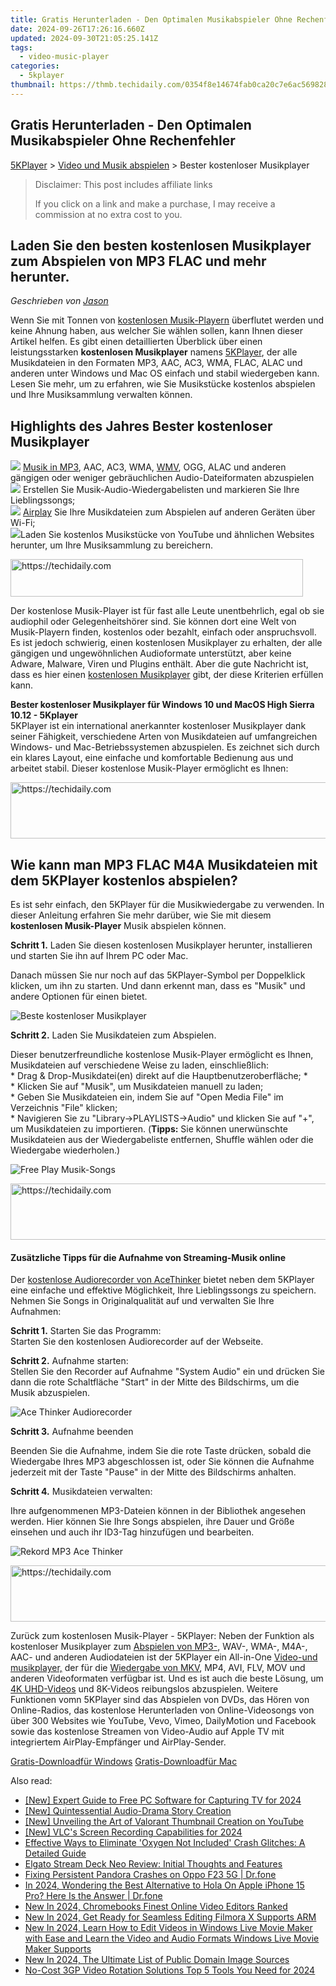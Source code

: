 ```yaml
---
title: Gratis Herunterladen - Den Optimalen Musikabspieler Ohne Rechenfehler
date: 2024-09-26T17:26:16.660Z
updated: 2024-09-30T21:05:25.141Z
tags:
  - video-music-player
categories:
  - 5kplayer
thumbnail: https://thmb.techidaily.com/0354f8e14674fab0ca20c7e6ac5698288d836a49349ce493fef240aa54251dca.jpg
---
```


## Gratis Herunterladen - Den Optimalen Musikabspieler Ohne Rechenfehler

[5KPlayer](https://tools.techidaily.com/5kplayer/products/) \> [Video und Musik abspielen](https://tools.techidaily.com/5kplayer/video-music-player/) \> Bester kostenloser Musikplayer 

>  Disclaimer: This post includes affiliate links
>
>  If you click on a link and make a purchase, I may receive a commission at no extra cost to you.
>

## Laden Sie den besten kostenlosen Musikplayer zum Abspielen von MP3 FLAC und mehr herunter.

 _Geschrieben von [Jason](https://www.quora.com/profile/Jason-Copper-1)_

Wenn Sie mit Tonnen von [kostenlosen Musik-Playern](https://tools.techidaily.com/5kplayer/video-music-player/) überflutet werden und keine Ahnung haben, aus welcher Sie wählen sollen, kann Ihnen dieser Artikel helfen. Es gibt einen detaillierten Überblick über einen leistungsstarken **kostenlosen Musikplayer**  namens [5KPlayer](https://tools.techidaily.com/5kplayer/products/), der alle Musikdateien in den Formaten MP3, AAC, AC3, WMA, FLAC, ALAC und anderen unter Windows und Mac OS einfach und stabil wiedergeben kann. Lesen Sie mehr, um zu erfahren, wie Sie Musikstücke kostenlos abspielen und Ihre Musiksammlung verwalten können. 

## Highlights des Jahres Bester kostenloser Musikplayer

![](https://www.5kplayer.com/video-music-player-de/../video-music-player/img/check-mp-0224.png) [Musik in MP3](https://tools.techidaily.com/5kplayer/video-music-player/), AAC, AC3, WMA, [WMV](https://tools.techidaily.com/5kplayer/video-music-player/), OGG, ALAC und anderen gängigen oder weniger gebräuchlichen Audio-Dateiformaten abzuspielen  
![](https://www.5kplayer.com/video-music-player-de/../video-music-player/img/check-mp-0224.png) Erstellen Sie Musik-Audio-Wiedergabelisten und markieren Sie Ihre Lieblingssongs;  
![](https://www.5kplayer.com/video-music-player-de/../video-music-player/img/check-mp-0224.png) [Airplay](https://tools.techidaily.com/5kplayer/airplay/) Sie Ihre Musikdateien zum Abspielen auf anderen Geräten über Wi-Fi;   
![](https://www.5kplayer.com/video-music-player-de/../video-music-player/img/check-mp-0224.png)Laden Sie kostenlos Musikstücke von YouTube und ähnlichen Websites herunter, um Ihre Musiksammlung zu bereichern. 

<!-- affiliate ads begin -->
<a href="https://bluettius.sjv.io/c/5597632/2139122/17108" target="_top" id="2139122">
  <img src="//a.impactradius-go.com/display-ad/17108-2139122" border="0" alt="https://techidaily.com" width="468" height="60"/>
</a>
<img height="0" width="0" src="https://bluettius.sjv.io/i/5597632/2139122/17108" style="position:absolute;visibility:hidden;" border="0" />
<!-- affiliate ads end -->

Der kostenlose Musik-Player ist für fast alle Leute unentbehrlich, egal ob sie audiophil oder Gelegenheitshörer sind. Sie können dort eine Welt von Musik-Playern finden, kostenlos oder bezahlt, einfach oder anspruchsvoll. Es ist jedoch schwierig, einen kostenlosen Musikplayer zu erhalten, der alle gängigen und ungewöhnlichen Audioformate unterstützt, aber keine Adware, Malware, Viren und Plugins enthält. Aber die gute Nachricht ist, dass es hier einen [kostenlosen Musikplayer](https://tools.techidaily.com/5kplayer/products/) gibt, der diese Kriterien erfüllen kann. 

**Bester kostenloser Musikplayer für Windows 10 und MacOS High Sierra 10.12 - 5Kplayer**  
 5KPlayer ist ein international anerkannter kostenloser Musikplayer dank seiner Fähigkeit, verschiedene Arten von Musikdateien auf umfangreichen Windows- und Mac-Betriebssystemen abzuspielen. Es zeichnet sich durch ein klares Layout, eine einfache und komfortable Bedienung aus und arbeitet stabil. Dieser kostenlose Musik-Player ermöglicht es Ihnen: 

<!-- affiliate ads begin -->
<a href="https://aligracehair.sjv.io/c/5597632/2006919/19272" target="_top" id="2006919">
  <img src="//a.impactradius-go.com/display-ad/19272-2006919" border="0" alt="https://techidaily.com" width="728" height="90"/>
</a>
<img height="0" width="0" src="https://aligracehair.sjv.io/i/5597632/2006919/19272" style="position:absolute;visibility:hidden;" border="0" />
<!-- affiliate ads end -->

## Wie kann man MP3 FLAC M4A Musikdateien mit dem 5KPlayer kostenlos abspielen?

Es ist sehr einfach, den 5KPlayer für die Musikwiedergabe zu verwenden. In dieser Anleitung erfahren Sie mehr darüber, wie Sie mit diesem **kostenlosen Musik-Player** Musik abspielen können.

**Schritt 1.** Laden Sie diesen kostenlosen Musikplayer herunter, installieren und starten Sie ihn auf Ihrem PC oder Mac. 

Danach müssen Sie nur noch auf das 5KPlayer-Symbol per Doppelklick klicken, um ihn zu starten. Und dann erkennt man, dass es "Musik" und andere Optionen für einen bietet. 

![Beste kostenloser Musikplayer](https://www.5kplayer.com/video-music-player-de/../video-music-player/img/free-music-player.jpg) 

**Schritt 2.** Laden Sie Musikdateien zum Abspielen. 

Dieser benutzerfreundliche kostenlose Musik-Player ermöglicht es Ihnen, Musikdateien auf verschiedene Weise zu laden, einschließlich:   
 \* Drag & Drop-Musikdatei(en) direkt auf die Hauptbenutzeroberfläche; \*   
 \* Klicken Sie auf "Musik", um Musikdateien manuell zu laden;   
 \* Geben Sie Musikdateien ein, indem Sie auf "Open Media File" im Verzeichnis "File" klicken;  
 \* Navigieren Sie zu "Library->PLAYLISTS->Audio" und klicken Sie auf "+", um Musikdateien zu importieren. (**Tipps:** Sie können unerwünschte Musikdateien aus der Wiedergabeliste entfernen, Shuffle wählen oder die Wiedergabe wiederholen.)

![Free Play Musik-Songs](https://www.5kplayer.com/video-music-player-de/../video-music-player/img/flac-music-player.jpg) 

<!-- affiliate ads begin -->
<a href="https://appsumo.8odi.net/c/5597632/2112007/7443" target="_top" id="2112007">
  <img src="//a.impactradius-go.com/display-ad/7443-2112007" border="0" alt="https://techidaily.com" width="728" height="90"/>
</a>
<img height="0" width="0" src="https://appsumo.8odi.net/i/5597632/2112007/7443" style="position:absolute;visibility:hidden;" border="0" />
<!-- affiliate ads end -->

#### **Zusätzliche Tipps für die Aufnahme von Streaming-Musik online**

Der [kostenlose Audiorecorder von AceThinker](https://tools.techidaily.com/acethinker/products/) bietet neben dem 5KPlayer eine einfache und effektive Möglichkeit, Ihre Lieblingssongs zu speichern. Nehmen Sie Songs in Originalqualität auf und verwalten Sie Ihre Aufnahmen: 

**Schritt 1\.** Starten Sie das Programm:   
 Starten Sie den kostenlosen Audiorecorder auf der Webseite.

**Schritt 2\.** Aufnahme starten:  
 Stellen Sie den Recorder auf Aufnahme "System Audio" ein und drücken Sie dann die rote Schaltfläche "Start" in der Mitte des Bildschirms, um die Musik abzuspielen. 

![Ace Thinker Audiorecorder](https://www.5kplayer.com/video-music-player-de/../video-music-player/img/ace-thinker-record-music.jpg) 

**Schritt 3\.** Aufnahme beenden 

Beenden Sie die Aufnahme, indem Sie die rote Taste drücken, sobald die Wiedergabe Ihres MP3 abgeschlossen ist, oder Sie können die Aufnahme jederzeit mit der Taste "Pause" in der Mitte des Bildschirms anhalten.

**Schritt 4\.** Musikdateien verwalten: 

Ihre aufgenommenen MP3-Dateien können in der Bibliothek angesehen werden. Hier können Sie Ihre Songs abspielen, ihre Dauer und Größe einsehen und auch ihr ID3-Tag hinzufügen und bearbeiten. 

![Rekord MP3 Ace Thinker](https://www.5kplayer.com/video-music-player-de/../video-music-player/img/record-mp3-songs-ace-thinker.jpg) 

<!-- affiliate ads begin -->
<a href="https://ephamedtechinc.pxf.io/c/5597632/2137223/26400" target="_top" id="2137223">
  <img src="//a.impactradius-go.com/display-ad/26400-2137223" border="0" alt="https://techidaily.com" width="728" height="90"/>
</a>
<img height="0" width="0" src="https://ephamedtechinc.pxf.io/i/5597632/2137223/26400" style="position:absolute;visibility:hidden;" border="0" />
<!-- affiliate ads end -->

Zurück zum kostenlosen Musik-Player - 5KPlayer: Neben der Funktion als kostenloser Musikplayer zum [Abspielen von MP3-](https://tools.techidaily.com/5kplayer/video-music-player/), WAV-, WMA-, M4A-, AAC- und anderen Audiodateien ist der 5KPlayer ein All-in-One [Video-und musikplayer,](https://tools.techidaily.com/5kplayer/video-music-player/) der für die [Wiedergabe von MKV](https://tools.techidaily.com/5kplayer/video-music-player/), MP4, AVI, FLV, MOV und anderen Videoformaten verfügbar ist. Und es ist auch die beste Lösung, um [4K UHD-Videos](https://tools.techidaily.com/5kplayer/video-music-player/) und 8K-Videos reibungslos abzuspielen. Weitere Funktionen vomn 5KPlayer sind das Abspielen von DVDs, das Hören von Online-Radios, das kostenlose Herunterladen von Online-Videosongs von über 300 Websites wie YouTube, Vevo, Vimeo, DailyMotion und Facebook sowie das kostenlose Streamen von Video-Audio auf Apple TV mit integriertem AirPlay-Empfänger und AirPlay-Sender.

[Gratis-Downloadfür Windows](https://tools.techidaily.com/5kplayer/products/) [Gratis-Downloadfür Mac](https://tools.techidaily.com/5kplayer/products/)

<ins class="adsbygoogle"
     style="display:block"
     data-ad-format="autorelaxed"
     data-ad-client="ca-pub-7571918770474297"
     data-ad-slot="1223367746"></ins>

<ins class="adsbygoogle"
     style="display:block"
     data-ad-client="ca-pub-7571918770474297"
     data-ad-slot="8358498916"
     data-ad-format="auto"
     data-full-width-responsive="true"></ins>

<span class="atpl-alsoreadstyle">Also read:</span>
<div><ul>
<li><a href="https://screen-sharing-recording.techidaily.com/new-expert-guide-to-free-pc-software-for-capturing-tv-for-2024/"><u>[New] Expert Guide to Free PC Software for Capturing TV for 2024</u></a></li>
<li><a href="https://extra-guidance.techidaily.com/new-quintessential-audio-drama-story-creation/"><u>[New] Quintessential Audio-Drama Story Creation</u></a></li>
<li><a href="https://facebook-video-footage.techidaily.com/new-unveiling-the-art-of-valorant-thumbnail-creation-on-youtube/"><u>[New] Unveiling the Art of Valorant Thumbnail Creation on YouTube</u></a></li>
<li><a href="https://screen-activity-recording.techidaily.com/new-vlcs-screen-recording-capabilities-for-2024/"><u>[New] VLC's Screen Recording Capabilities for 2024</u></a></li>
<li><a href="https://win-answers.techidaily.com/effective-ways-to-eliminate-oxygen-not-included-crash-glitches-a-detailed-guide/"><u>Effective Ways to Eliminate 'Oxygen Not Included' Crash Glitches: A Detailed Guide</u></a></li>
<li><a href="https://some-guidance.techidaily.com/elgato-stream-deck-neo-review-initial-thoughts-and-features/"><u>Elgato Stream Deck Neo Review: Initial Thoughts and Features</u></a></li>
<li><a href="https://howto.techidaily.com/fixing-persistent-pandora-crashes-on-oppo-f23-5g-drfone-by-drfone-fix-android-problems-fix-android-problems/"><u>Fixing Persistent Pandora Crashes on Oppo F23 5G | Dr.fone</u></a></li>
<li><a href="https://phone-solutions.techidaily.com/in-2024-wondering-the-best-alternative-to-hola-on-apple-iphone-15-pro-here-is-the-answer-drfone-by-drfone-virtual-ios/"><u>In 2024, Wondering the Best Alternative to Hola On Apple iPhone 15 Pro? Here Is the Answer | Dr.fone</u></a></li>
<li><a href="https://video-creation-software.techidaily.com/new-in-2024-chromebooks-finest-online-video-editors-ranked/"><u>New In 2024, Chromebooks Finest Online Video Editors Ranked</u></a></li>
<li><a href="https://video-creation-software.techidaily.com/new-in-2024-get-ready-for-seamless-editing-filmora-x-supports-arm/"><u>New In 2024, Get Ready for Seamless Editing Filmora X Supports ARM</u></a></li>
<li><a href="https://video-creation-software.techidaily.com/new-in-2024-learn-how-to-edit-videos-in-windows-live-movie-maker-with-ease-and-learn-the-video-and-audio-formats-windows-live-movie-maker-supports/"><u>New In 2024, Learn How to Edit Videos in Windows Live Movie Maker with Ease and Learn the Video and Audio Formats Windows Live Movie Maker Supports</u></a></li>
<li><a href="https://video-creation-software.techidaily.com/new-in-2024-the-ultimate-list-of-public-domain-image-sources/"><u>New In 2024, The Ultimate List of Public Domain Image Sources</u></a></li>
<li><a href="https://video-creation-software.techidaily.com/no-cost-3gp-video-rotation-solutions-top-5-tools-you-need-for-2024/"><u>No-Cost 3GP Video Rotation Solutions Top 5 Tools You Need for 2024</u></a></li>
</ul></div>

